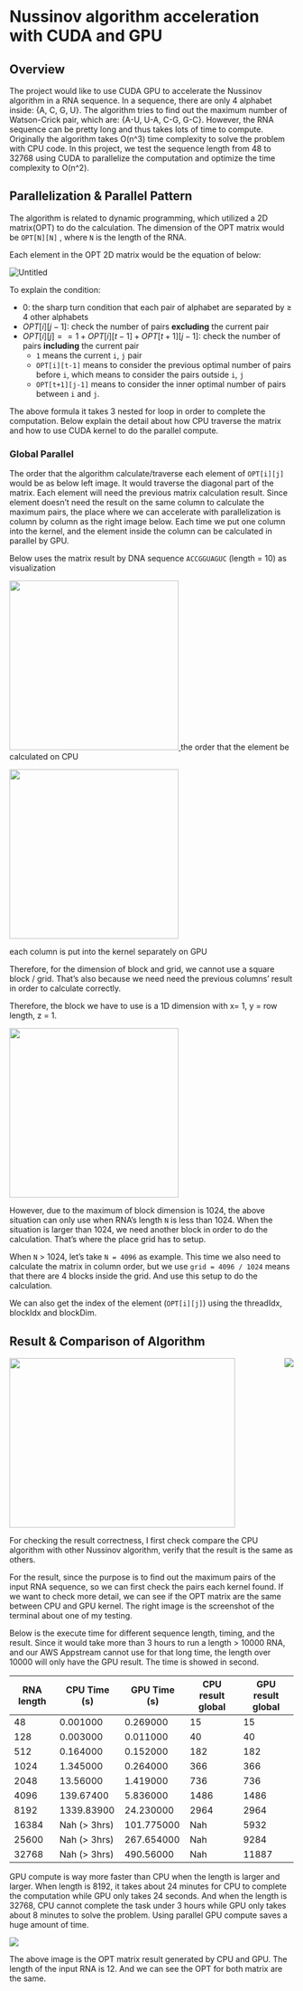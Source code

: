 # Nussinov algorithm acceleration with CUDA and GPU

## Overview

The project would like to use CUDA GPU to accelerate the Nussinov algorithm in a RNA sequence. In a sequence, there are only 4 alphabet inside: {A, C, G, U}. The algorithm tries to find out the maximum number of Watson-Crick pair, which are: {A-U, U-A, C-G, G-C}. However, the RNA sequence can be pretty long and thus takes lots of time to compute. Originally the algorithm takes O(n^3) time complexity to solve the problem with CPU code. In this project, we test the sequence length from 48 to 32768 using CUDA to parallelize the computation and optimize the time complexity to O(n^2).

## Parallelization & Parallel Pattern

The algorithm is related to dynamic programming, which utilized a 2D matrix(OPT) to do the calculation. The dimension of the OPT matrix would be `OPT[N][N]` , where `N` is the length of the RNA.

Each element in the OPT 2D matrix would be the equation of below:

![Untitled](pics/Untitled.png)

To explain the condition:

- 0: the sharp turn condition that each pair of alphabet are separated by ≥ 4 other alphabets
- $OPT[i][j-1]$: check the number of pairs **excluding** the current pair
- $OPT[i][j] == 1 + OPT[i][t-1] + OPT[t+1][j-1]$: check the number of pairs **including** the current pair
  - `1` means the current `i`, `j` pair
  - `OPT[i][t-1]` means to consider the previous optimal number of pairs before `i`, which means to consider the pairs outside `i`, `j`
  - `OPT[t+1][j-1]` means to consider the inner optimal number of pairs between `i` and `j`.

The above formula it takes 3 nested for loop in order to complete the computation. Below explain the detail about how CPU traverse the matrix and how to use CUDA kernel to do the parallel compute.

### Global Parallel

The order that the algorithm calculate/traverse each element of `OPT[i][j]` would be as below left image. It would traverse the diagonal part of the matrix. Each element will need the previous matrix calculation result. Since element doesn’t need the result on the same column to calculate the maximum pairs, the place where we can accelerate with parallelization is column by column as the right image below. Each time we put one column into the kernel, and the element inside the column can be calculated in parallel by GPU.

Below uses the matrix result by DNA sequence `ACCGGUAGUC` (length = 10) as visualization

<a href="url">
  <img src="pics/Untitled%201.png" height="300" width="300">

</a>
the order that the element be calculated on CPU

<a href="url"><img src="pics/Untitled%202.png" height="300" width="300" ></a>

each column is put into the kernel separately on GPU

Therefore, for the dimension of block and grid, we cannot use a square block / grid. That’s also because we need need the previous columns’ result in order to calculate correctly.

Therefore, the block we have to use is a 1D dimension with x= 1, y = row length, z = 1.

<a href="url"><img src="pics/Untitled%203.png" height="300" width="300" ></a>

However, due to the maximum of block dimension is 1024, the above situation can only use when RNA’s length `N` is less than 1024. When the situation is larger than 1024, we need another block in order to do the calculation. That’s where the place grid has to setup.

When `N` > 1024, let’s take `N = 4096` as example. This time we also need to calculate the matrix in column order, but we use `grid = 4096 / 1024` means that there are 4 blocks inside the grid. And use this setup to do the calculation.

We can also get the index of the element (`OPT[i][j]`) using the threadIdx, blockIdx and blockDim.

## Result & Comparison of Algorithm

<a href="url">
  <img src="pics/Untitled%204.png" align="right">
</a>
<a href="url"><img src="pics/Untitled%205.png" height="300" width="400" ></a>

For checking the result correctness, I first check compare the CPU algorithm with other Nussinov algorithm, verify that the result is the same as others.

For the result, since the purpose is to find out the maximum pairs of the input RNA sequence, so we can first check the pairs each kernel found. If we want to check more detail, we can see if the OPT matrix are the same between CPU and GPU kernel. The right image is the screenshot of the terminal about one of my testing.

Below is the execute time for different sequence length, timing, and the result. Since it would take more than 3 hours to run a length > 10000 RNA, and our AWS Appstream cannot use for that long time, the length over 10000 will only have the GPU result. The time is showed in second.

| RNA length | CPU Time (s) | GPU Time (s) | CPU result global | GPU result global |
| ---------- | ------------ | ------------ | ----------------- | ----------------- |
| 48         | 0.001000     | 0.269000     | 15                | 15                |
| 128        | 0.003000     | 0.011000     | 40                | 40                |
| 512        | 0.164000     | 0.152000     | 182               | 182               |
| 1024       | 1.345000     | 0.264000     | 366               | 366               |
| 2048       | 13.56000     | 1.419000     | 736               | 736               |
| 4096       | 139.67400    | 5.836000     | 1486              | 1486              |
| 8192       | 1339.83900   | 24.230000    | 2964              | 2964              |
| 16384      | Nah (> 3hrs) | 101.775000   | Nah               | 5932              |
| 25600      | Nah (> 3hrs) | 267.654000   | Nah               | 9284              |
| 32768      | Nah (> 3hrs) | 490.56000    | Nah               | 11887             |

GPU compute is way more faster than CPU when the length is larger and larger. When length is 8192, it takes about 24 minutes for CPU to complete the computation while GPU only takes 24 seconds. And when the length is 32768, CPU cannot complete the task under 3 hours while GPU only takes about 8 minutes to solve the problem. Using parallel GPU compute saves a huge amount of time.

<a href="url"><img src="pics/Untitled%206.png"></a>

The above image is the OPT matrix result generated by CPU and GPU. The length of the input RNA is 12.
And we can see the OPT for both matrix are the same.
